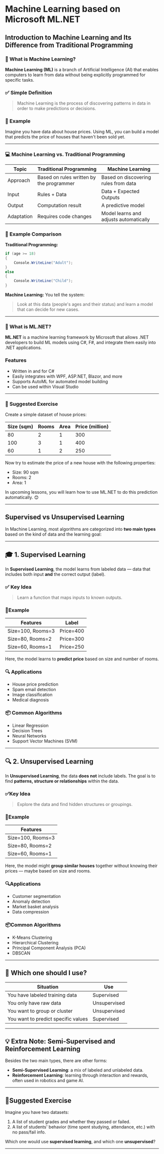 # Machine Learning based on Microsoft ML.NET

## Introduction to Machine Learning and Its Difference from Traditional Programming

### 🧠 What is Machine Learning?

**Machine Learning (ML)** is a branch of Artificial Intelligence (AI) that enables computers to learn from data without being explicitly programmed for specific tasks.

### ✅ Simple Definition
>
> Machine Learning is the process of discovering patterns in data in order to make predictions or decisions.

### 📌 Example

Imagine you have data about house prices. Using ML, you can build a model that predicts the price of houses that haven't been sold yet.

---

### 💻 Machine Learning vs. Traditional Programming

| Topic       | Traditional Programming                          | Machine Learning                          |
|-------------|--------------------------------------------------|-------------------------------------------|
| Approach    | Based on rules written by the programmer         | Based on discovering rules from data      |
| Input       | Rules + Data                                     | Data + Expected Outputs                   |
| Output      | Computation result                               | A predictive model                        |
| Adaptation  | Requires code changes                            | Model learns and adjusts automatically    |

### 🎯 Example Comparison

**Traditional Programming:**

```csharp
if (age >= 18)
{
    Console.WriteLine("Adult");
}
else
{
    Console.WriteLine("Child");
}
```

**Machine Learning:**
You tell the system:
> Look at this data (people's ages and their status) and learn a model that can decide for new cases.

---

### 🧰 What is ML.NET?

**ML.NET** is a machine learning framework by Microsoft that allows .NET developers to build ML models using C#, F#, and integrate them easily into .NET applications.

### Features

- Written in and for C#
- Easily integrates with WPF, ASP.NET, Blazor, and more
- Supports AutoML for automated model building
- Can be used within Visual Studio

---

### 🧪 Suggested Exercise

Create a simple dataset of house prices:

| Size (sqm) | Rooms | Area | Price (million) |
|------------|-------|------|------------------|
| 80         | 2     | 1    | 300              |
| 100        | 3     | 1    | 400              |
| 60         | 1     | 2    | 250              |

Now try to estimate the price of a new house with the following properties:

- Size: 90 sqm  
- Rooms: 2  
- Area: 1  

In upcoming lessons, you will learn how to use ML.NET to do this prediction automatically. 😊

---

## Supervised vs Unsupervised Learning

In Machine Learning, most algorithms are categorized into **two main types** based on the kind of data and the learning goal:

---

## 🎓 1. Supervised Learning

In **Supervised Learning**, the model learns from labeled data — data that includes both input **and** the correct output (label).

### ✅ Key Idea

> Learn a function that maps inputs to known outputs.

### 📌Example

| Features              | Label       |
|-----------------------|-------------|
| Size=100, Rooms=3     | Price=400   |
| Size=80, Rooms=2      | Price=300   |
| Size=60, Rooms=1      | Price=250   |

Here, the model learns to **predict price** based on size and number of rooms.

### 🔍 Applications

- House price prediction
- Spam email detection
- Image classification
- Medical diagnosis

### 📦 Common Algorithms

- Linear Regression
- Decision Trees
- Neural Networks
- Support Vector Machines (SVM)

---

## 🔍 2. Unsupervised Learning

In **Unsupervised Learning**, the data **does not** include labels. The goal is to find **patterns, structure or relationships** within the data.

### ✅Key Idea
>
> Explore the data and find hidden structures or groupings.

### 📌Example 

| Features              |
|-----------------------|
| Size=100, Rooms=3     |
| Size=80, Rooms=2      |
| Size=60, Rooms=1      |

Here, the model might **group similar houses** together without knowing their prices — maybe based on size and rooms.

### 🔍Applications

- Customer segmentation
- Anomaly detection
- Market basket analysis
- Data compression

### 📦Common Algorithms

- K-Means Clustering
- Hierarchical Clustering
- Principal Component Analysis (PCA)
- DBSCAN

---

## 🤔 Which one should I use?

| Situation                         | Use               |
|----------------------------------|-------------------|
| You have labeled training data   | Supervised        |
| You only have raw data           | Unsupervised      |
| You want to group or cluster     | Unsupervised      |
| You want to predict specific values | Supervised     |

---

## 💡 Extra Note: Semi-Supervised and Reinforcement Learning

Besides the two main types, there are other forms:

- **Semi-Supervised Learning**: a mix of labeled and unlabeled data.
- **Reinforcement Learning**: learning through interaction and rewards, often used in robotics and game AI.

---

## 🧪Suggested Exercise

Imagine you have two datasets:

1. A list of student grades and whether they passed or failed.  
2. A list of students' behavior (time spent studying, attendance, etc.) with no pass/fail info.

Which one would use **supervised learning**, and which one **unsupervised**?

---
